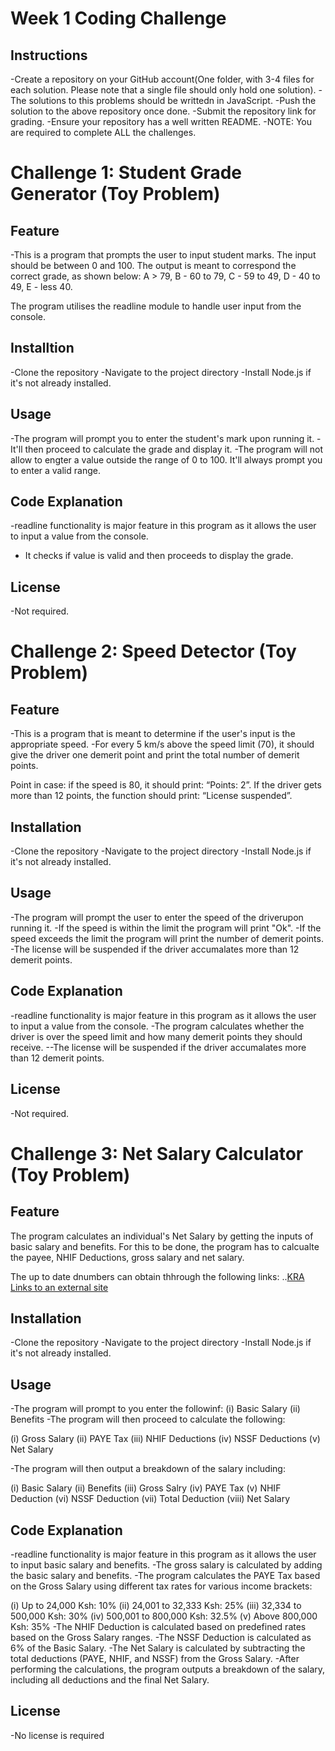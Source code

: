 # Week 1 Coding Challenge

## Instructions

-Create a repository on your GitHub account(One folder, with 3-4 files for each solution. Please note that a single file should only hold one solution).
-The solutions to this problems should be writtedn in JavaScript.
-Push the solution to the above repository once done.
-Submit the repository link for grading.
-Ensure your repository has a well written README.
-NOTE: You are required to complete ALL the challenges.

# Challenge 1: Student Grade Generator (Toy Problem)

## Feature

-This is a program that prompts the user to input student marks. The input should be between 0 and 100. The output is meant to correspond the correct grade, as shown below:
   A > 79, B - 60 to 79, C -  59 to 49, D - 40 to 49, E - less 40.

The program utilises the readline module to handle user input from the console.

## Installtion

-Clone the repository
-Navigate to the project directory
-Install Node.js if it's not already installed.

## Usage

-The program will prompt you to enter the student's mark upon running it.
-It'll then proceed to calculate the grade and display it.
-The program will not allow to engter a value outside the range of 0 to 100. It'll always prompt you to enter a valid range.

## Code Explanation

-readline functionality is major feature in this program as it allows the user to input a value from the console.
- It checks if value is valid and then proceeds to display the grade.

## License

-Not required.

# Challenge 2: Speed Detector (Toy Problem)

## Feature 

-This is a program that is meant to determine if the user's input is the appropriate speed.
-For every 5 km/s above the speed limit (70), it should give the driver one demerit point and print the total number of demerit points.

   Point in case: if the speed is 80, it should print: “Points: 2”. If the driver gets more than 12 points, the function should print: “License suspended”.

## Installation

-Clone the repository
-Navigate to the project directory
-Install Node.js if it's not already installed.

## Usage

-The program will prompt the user to enter the speed of the driverupon running it.
-If the speed is within the limit the program will print "Ok".
-If the speed exceeds the limit the program will print the number of demerit points.
-The license will be suspended if the driver accumalates more than 12 demerit points.

## Code Explanation

-readline functionality is major feature in this program as it allows the user to input a value from the console.
-The program calculates whether the driver is over the speed limit and how many demerit points they should receive.
--The license will be suspended if the driver accumalates more than 12 demerit points.

## License

-Not required.

# Challenge 3: Net Salary Calculator (Toy Problem)

## Feature 

The program calculates an individual's Net Salary by getting the inputs of basic salary and benefits. For this to be done, the program has to calcualte the payee, NHIF Deductions, gross salary and net salary.

The up to date dnumbers can obtain thhrough the following links:
..[KRA](https://www.kra.go.ke/individual/calculate-tax/calculating-tax/paye)
  [Links to an external site](https://www.aren.co.ke/payroll/taxrates.htm)

## Installation

-Clone the repository
-Navigate to the project directory
-Install Node.js if it's not already installed.

## Usage

-The program will prompt to you enter the followinf:
   (i) Basic Salary
   (ii) Benefits
-The program will then proceed to calculate the following:

   (i) Gross Salary
   (ii) PAYE Tax
   (iii) NHIF Deductions
   (iv) NSSF Deductions
   (v) Net Salary

-The program will then output a breakdown of the salary including:

   (i) Basic Salary
   (ii) Benefits
   (iii) Gross Salry
   (iv) PAYE Tax
   (v) NHIF Deduction
   (vi) NSSF Deduction
   (vii) Total Deduction
   (viii) Net Salary

## Code Explanation

-readline functionality is major feature in this program as it allows the user to input basic salary and benefits.
-The gross salary is calculated by adding the basic salary and benefits.
-The program calculates the PAYE Tax based on the Gross Salary using different tax rates for various income brackets:

   (i) Up to 24,000 Ksh: 10%
   (ii) 24,001 to 32,333 Ksh: 25%
   (iii) 32,334 to 500,000 Ksh: 30%
   (iv) 500,001 to 800,000 Ksh: 32.5%
   (v) Above 800,000 Ksh: 35%
-The NHIF Deduction is calculated based on predefined rates based on the Gross Salary ranges.
-The NSSF Deduction is calculated as 6% of the Basic Salary.
-The Net Salary is calculated by subtracting the total deductions (PAYE, NHIF, and NSSF) from the Gross Salary.
-After performing the calculations, the program outputs a breakdown of the salary, including all deductions and the final Net Salary.

## License
-No license is required













